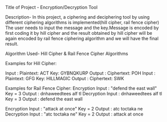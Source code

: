 Title of Project - Encryption/Decryption Tool

Description- In this project, a ciphering and deciphering tool by using different ciphering algorithms is implemented(hill cipher, rail fence cipher)
The user needs to input the message and the key.Message is encoded by first coding it by hill cipher and the result obtained by hill cipher 
will be again encoded by rail fence ciphering algorithm and we will have the final result.

Algorithm Used- Hill Cipher & Rail Fence Cipher Algorithms

Examples for Hill Cipher:

Input  : Plaintext: ACT
         Key: GYBNQKURP
Output : Ciphertext: POH
Input  : Plaintext: GFG
         Key: HILLMAGIC 
Output : Ciphertext: SWK


Examples for Rail Fence Cipher:
Encryption
Input :  "defend the east wall"
Key = 3
Output : dnhaweedtees alf  tl
Decryption
Input : dnhaweedtees alf  tl
Key = 3
Output : defend the east wall

Encryption
Input : "attack at once"
Key = 2 
Output : atc toctaka ne 
Decryption
Input : "atc toctaka ne"
Key = 2
Output : attack at once
